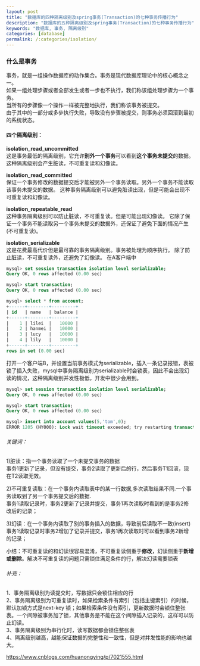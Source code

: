 ```yaml
---
layout: post
title: "数据库的四种隔离级别及spring事务(Transaction)的七种事务传播行为"
description: "数据库的五种隔离级别及spring事务(Transaction)的七种事务传播行为"
keywords: "数据库, 事务, 隔离级别"
categories: [database]
permalink: /:categories/isolation/
---
```

### 什么是事务
事务，就是一组操作数据库的动作集合。事务是现代数据库理论中的核心概念之一。   
如果一组处理步骤或者全部发生或者一步也不执行，我们称该组处理步骤为一个事务。  
当所有的步骤像一个操作一样被完整地执行，我们称该事务被提交。  
由于其中的一部分或多步执行失败，导致没有步骤被提交，则事务必须回滚到最初的系统状态。  

#### 四个隔离级别：

**isolation_read_uncommitted**  
这是事务最低的隔离级别，它充许**别外一个事务**可以看到**这个事务未提交**的数据。
这种隔离级别会产生脏读，不可重复读和幻像读。

**isolation_read_committed**  
保证一个事务修改的数据提交后才能被另外一个事务读取。另外一个事务不能读取该事务未提交的数据。
这种事务隔离级别可以避免脏读出现，但是可能会出现不可重复读和幻像读。

**isolation_repeatable_read**  
这种事务隔离级别可以防止脏读，不可重复读。但是可能出现幻像读。
它除了保证一个事务不能读取另一个事务未提交的数据外，还保证了避免下面的情况产生(不可重复读)。

**isolation_serializable**  
这是花费最高代价但是最可靠的事务隔离级别。事务被处理为顺序执行。
除了防止脏读，不可重复读外，还避免了幻像读。
在A客户端中
```sql
mysql> set session transaction isolation level serializable;
Query OK, 0 rows affected (0.00 sec)

mysql> start transaction;
Query OK, 0 rows affected (0.00 sec)

mysql> select * from account;
+------+--------+---------+
| id   | name   | balance |
+------+--------+---------+
|    1 | lilei  |   10000 |
|    2 | hanmei |   10000 |
|    3 | lucy   |   10000 |
|    4 | lily   |   10000 |
+------+--------+---------+
rows in set (0.00 sec)
```
打开一个客户端B，并设置当前事务模式为serializable，插入一条记录报错，表被锁了插入失败，mysql中事务隔离级别为serializable时会锁表，因此不会出现幻读的情况，这种隔离级别并发性极低，开发中很少会用到。
```sql
mysql> set session transaction isolation level serializable;
Query OK, 0 rows affected (0.00 sec)

mysql> start transaction;
Query OK, 0 rows affected (0.00 sec)

mysql> insert into account values(5,'tom',0);
ERROR 1205 (HY000): Lock wait timeout exceeded; try restarting transaction
```

###### 关键词：  
1)脏读：指一个事务读取了一个未提交事务的数据   
事务1更新了记录，但没有提交，事务2读取了更新后的行，然后事务T1回滚，现在T2读取无效。  

2)不可重复读取：在一个事务内读取表中的某一行数据,多次读取结果不同.一个事务读取到了另一个事务提交后的数据.  
事务1读取记录时，事务2更新了记录并提交，事务1再次读取时看到的是事务2修改后的记录；

3)幻读：在一个事务内读取了别的事务插入的数据，导致前后读取不一致(insert)   
事务1读取记录时事务2增加了记录并提交，事务1再次读取时可以看到事务2新增的记录；  

小结：不可重复读的和幻读很容易混淆，不可重复读侧重于**修改**，幻读侧重于**新增或删除**。解决不可重复读的问题只需锁住满足条件的行，解决幻读需要锁表





###### 补充：   
1、事务隔离级别为读提交时，写数据只会锁住相应的行   
2、事务隔离级别为可重复读时，如果检索条件有索引（包括主键索引）的时候，默认加锁方式是next-key 锁；如果检索条件没有索引，更新数据时会锁住整张表。一个间隙被事务加了锁，其他事务是不能在这个间隙插入记录的，这样可以防止幻读。   
3、事务隔离级别为串行化时，读写数据都会锁住整张表   
4、隔离级别越高，越能保证数据的完整性和一致性，但是对并发性能的影响也越大。  


https://www.cnblogs.com/huanongying/p/7021555.html
